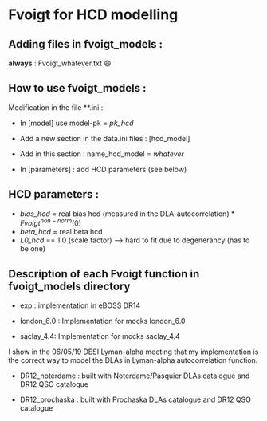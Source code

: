 # Fvoigt for HCD modelling

## Adding files in fvoigt_models :
  
**always** : Fvoigt_whatever.txt  :smile:

## How to use fvoigt_models : 

Modification in the file **.ini :

* In [model] use model-pk = *pk_hcd*

* Add a new section in the data.ini files : [hcd_model]

* Add in this section : name_hcd_model = *whatever*

* In [parameters] : add HCD parameters (see below)

## HCD parameters :

* *bias_hcd* = real bias hcd (measured in the DLA-autocorrelation) * $Fvoigt^{non-norm}(0)$
* *beta_hcd* = real beta hcd
* *L0_hcd* == 1.0 (scale factor) --> hard to fit due to degenerancy (has to be one)

## Description of each Fvoigt function in fvoigt_models directory

* exp : implementation in eBOSS DR14

* london_6.0 : Implementation for mocks london_6.0

* saclay_4.4: Implementation for mocks saclay_4.4

I show in the 06/05/19 DESI Lyman-alpha meeting that my implementation is the correct way to model the DLAs in Lyman-alpha autocorrelation function.

* DR12_noterdame : built with Noterdame/Pasquier DLAs catalogue and DR12 QSO catalogue

* DR12_prochaska : built with Prochaska DLAs catalogue and DR12 QSO catalogue
